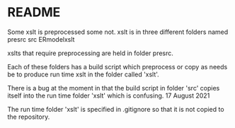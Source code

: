 # README #

Some xslt is preprocessed some not.
xslt is in three  different folders named 
     presrc 
	 src
	 ERmodelxslt

xslts that require preprocessing are held in folder presrc.

Each of these folders has a build script which preprocess
 or copy as needs be to produce run time xslt in the folder called 'xslt'.

There is a bug at the moment in that the build script in folder 'src' copies itself into the
run time folder 'xslt' which is confusing. 17 August 2021
 
The run time folder 'xslt' is specified in .gitignore so that it is not copied to the repository.